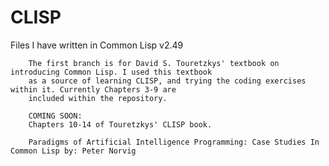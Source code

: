 # CLISP
Files I have written in Common Lisp v2.49

        The first branch is for David S. Touretzkys' textbook on introducing Common Lisp. I used this textbook 
        as a source of learning CLISP, and trying the coding exercises within it. Currently Chapters 3-9 are 
        included within the repository.
        
        COMING SOON:
        Chapters 10-14 of Touretzkys' CLISP book.
        
        Paradigms of Artificial Intelligence Programming: Case Studies In Common Lisp by: Peter Norvig
